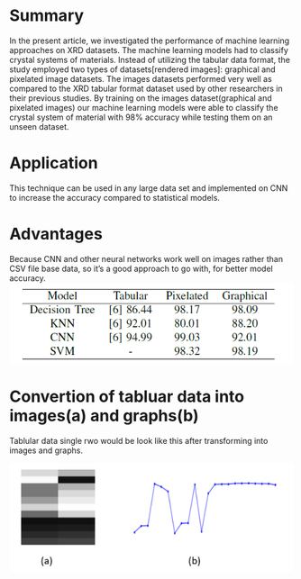 # Summary  
In the present article, we investigated the performance of
machine learning approaches on XRD datasets. The machine
learning models had to classify crystal systems of materials.
Instead of utilizing the tabular data format, the study employed
two types of datasets[rendered images]: graphical and pixelated
image datasets. The images datasets performed very
well as compared to the XRD tabular format dataset used
by other researchers in their previous studies. By training
on the images dataset(graphical and pixelated images) our
machine learning models were able to classify the crystal
system of material with 98% accuracy while testing them
on an unseen dataset.
# Application
This technique can be used in any large data set and implemented on CNN to increase the accuracy compared to statistical models.
# Advantages
Because CNN and other neural networks work well on images rather than CSV file base data, so it’s a good approach to go with, for better model accuracy.
![My Image](g.PNG)
# Convertion of tabluar data into images(a) and graphs(b) 
Tablular data single rwo would be look like this after transforming into images and graphs.

![My Image](gg.PNG)
